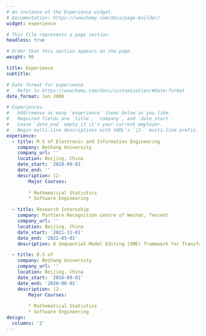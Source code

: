 ```yaml
---
# An instance of the Experience widget.
# Documentation: https://wowchemy.com/docs/page-builder/
widget: experience

# This file represents a page section.
headless: true

# Order that this section appears on the page.
weight: 90

title: Experience
subtitle:

# Date format for experience
#   Refer to https://wowchemy.com/docs/customization/#date-format
date_format: Jan 2006

# Experiences.
#   Add/remove as many `experience` items below as you like.
#   Required fields are `title`, `company`, and `date_start`.
#   Leave `date_end` empty if it's your current employer.
#   Begin multi-line descriptions with YAML's `|2-` multi-line prefix.
experience:
  - title: M.S of Electronic and Information Engineering
    company: Beihang University
    company_url: ''
    location: Beijing, China
    date_start: '2020-09-01'
    date_end: ''
    description: |2-
        Major Courses:
        
        * Mathematical Statistics
        * Software Engineering

  - title: Research Internship
    company: Parttern Recognition centre of Wechat, Tencent
    company_url: ''
    location: Beijing, China
    date_start: '2021-11-01'
    date_end: '2022-05-01'
    description: A Sequential Model Editing (SME) framework for Transformer-based Pretrained Language Model(PLM).

  - title: B.S of 
    company: Beihang University
    company_url: ''
    location: Beijing, China
    date_start: '2016-09-01'
    date_end: '2020-06-01'
    description: |2-
        Major Courses:
        
        * Mathematical Statistics
        * Software Engineering
design:
  columns: '2'
---
```

